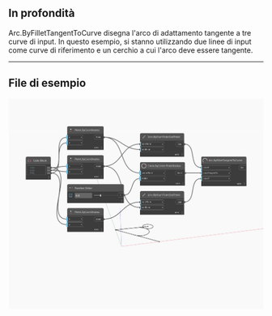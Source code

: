## In profondità
Arc.ByFilletTangentToCurve disegna l'arco di adattamento tangente a tre curve di input. In questo esempio, si stanno utilizzando due linee di input come curve di riferimento e un cerchio a cui l'arco deve essere tangente.
___
## File di esempio

![ByFilletTangentToCurve](./Autodesk.DesignScript.Geometry.Arc.ByFilletTangentToCurve_img.jpg)


